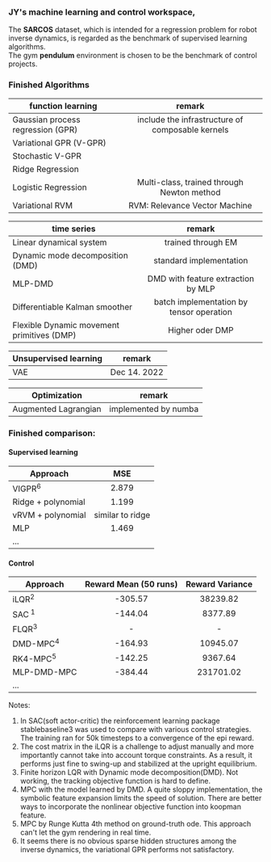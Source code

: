 ### JY's machine learning and control workspace, 
The **SARCOS** dataset, which is intended for a regression problem for robot inverse dynamics, is regarded as the benchmark of supervised learning algorithms.  
The gym **pendulum** environment is chosen to be the benchmark of control projects.
  
### Finished Algorithms
| function learning      | remark           |
| ------------- |:-------------:|
| Gaussian process regression (GPR)	|  include the infrastructure of composable kernels	|
| Variational GPR (V-GPR)      |  |
| Stochastic V-GPR      |       |
| Ridge Regression      |       |
| Logistic Regression      |    Multi-class, trained through Newton method   |
| Variational RVM      |    RVM: Relevance Vector Machine   |

| time series      | remark           |
| ------------- |:-------------:|
|  Linear dynamical system     |   trained through EM    |
|  Dynamic mode decomposition (DMD)     |   standard implementation    |
|  MLP-DMD     |   DMD with feature extraction by MLP   |
|  Differentiable Kalman smoother     |   batch implementation by tensor operation   |
|  Flexible Dynamic movement primitives (DMP)     |   Higher oder DMP   |

| Unsupervised learning      | remark           |
| ------------- |:-------------:|
|   VAE    |   Dec 14. 2022    |

| Optimization      | remark           |
| ------------- |:-------------:|
|   Augmented Lagrangian    |  implemented by numba  |

### Finished comparison:
#### Supervised learning  
| Approach      | MSE           |
| ------------- |:-------------:|
| VIGPR<sup>6 </sup>	|   2.879	|
| Ridge + polynomial      | 1.199 |
| vRVM + polynomial | similar to ridge|
| MLP      | 1.469      |
| ... |       |
#### Control  
| Approach        | Reward Mean (50 runs) | Reward Variance|
| ------------- |:-------------:|:-------------:|
| iLQR<sup>2 </sup>      | -305.57 |   38239.82    |
| SAC<sup> 1 </sup> | -144.04 | 8377.89 |
| FLQR<sup>3 </sup> | - | - |
| DMD-MPC<sup>4 </sup> | -164.93 | 10945.07 |
| RK4-MPC<sup>5 </sup> | -142.25 | 9367.64 |
| MLP-DMD-MPC| -384.44 | 231701.02 |
| ...| | |

Notes:  
1. In SAC(soft actor-critic) the reinforcement learning package stablebaseline3 was used to compare with various control strategies. The training ran for 50k timesteps to a convergence of the epi reward.  
2. The cost matrix in the iLQR is a challenge to adjust manually and more importantly cannot take into account torque constraints. As a result, it performs just fine to swing-up and stabilized at the upright equilibrium.
3. Finite horizon LQR with Dynamic mode decomposition(DMD). Not working, the tracking objective function is hard to define.  
4. MPC with the model learned by DMD. A quite sloppy implementation, the symbolic feature expansion limits the speed of solution. There are better ways to incorporate the nonlinear objective function into koopman feature.  
5. MPC by Runge Kutta 4th method on ground-truth ode. This approach can't let the gym rendering in real time.  
6. It seems there is no obvious sparse hidden structures among the inverse dynamics, the variational GPR performs not satisfactory.
